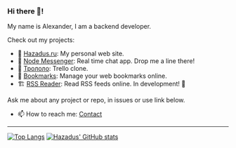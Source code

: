 ### Hi there 👋!

My name is Alexander, I am a backend developer.

Check out my projects:

- 🏡 [Hazadus.ru](https://hazadus.ru): My personal web site.
- 💬 [Node Messenger](http://messenger.hazadus.ru/): Real time chat app. Drop me a line there!
- 📃 [Трололо](http://boards.hazadus.ru): Trello clone.
- 📌 [Bookmarks](http://bookmarks.hazadus.ru): Manage your web bookmarks online.
- 🏗️ [RSS Reader](http://rss.hazadus.ru/): Read RSS feeds online. In development! 🚧

Ask me about any project or repo, in issues or use link below.

- 📫 How to reach me: [Contact](https://hazadus.ru/about/#contacts)

----

[![Top Langs](https://github-readme-stats.vercel.app/api/top-langs/?username=hazadus&langs_count=8&layout=compact)](https://github.com/anuraghazra/github-readme-stats)
[![Hazadus' GitHub stats](https://github-readme-stats.vercel.app/api?username=hazadus)](https://github.com/anuraghazra/github-readme-stats)

<!--
**hazadus/hazadus** is a ✨ _special_ ✨ repository because its `README.md` (this file) appears on your GitHub profile.

Here are some ideas to get you started:

- 🔭 I’m currently working on ...
- 🌱 I’m currently learning ...
- 👯 I’m looking to collaborate on ...
- 🤔 I’m looking for help with ...
- 💬 Ask me about ...
- 📫 How to reach me: ...
- 😄 Pronouns: ...
- ⚡ Fun fact: ...
-->
